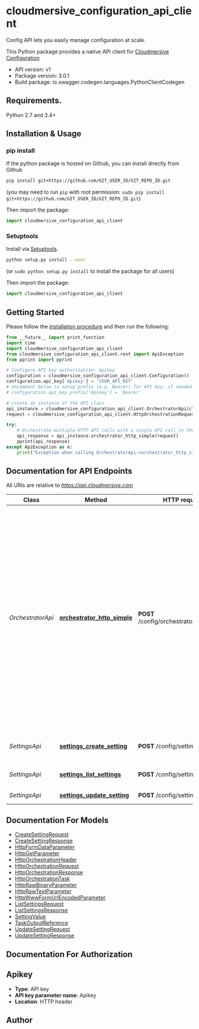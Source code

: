 # cloudmersive_configuration_api_client
Config API lets you easily manage configuration at scale.

This Python package provides a native API client for [Cloudmersive Configuration](https://www.cloudmersive.com/)

- API version: v1
- Package version: 3.0.1
- Build package: io.swagger.codegen.languages.PythonClientCodegen

## Requirements.

Python 2.7 and 3.4+

## Installation & Usage
### pip install

If the python package is hosted on Github, you can install directly from Github

```sh
pip install git+https://github.com/GIT_USER_ID/GIT_REPO_ID.git
```
(you may need to run `pip` with root permission: `sudo pip install git+https://github.com/GIT_USER_ID/GIT_REPO_ID.git`)

Then import the package:
```python
import cloudmersive_configuration_api_client 
```

### Setuptools

Install via [Setuptools](http://pypi.python.org/pypi/setuptools).

```sh
python setup.py install --user
```
(or `sudo python setup.py install` to install the package for all users)

Then import the package:
```python
import cloudmersive_configuration_api_client
```

## Getting Started

Please follow the [installation procedure](#installation--usage) and then run the following:

```python
from __future__ import print_function
import time
import cloudmersive_configuration_api_client
from cloudmersive_configuration_api_client.rest import ApiException
from pprint import pprint

# Configure API key authorization: Apikey
configuration = cloudmersive_configuration_api_client.Configuration()
configuration.api_key['Apikey'] = 'YOUR_API_KEY'
# Uncomment below to setup prefix (e.g. Bearer) for API key, if needed
# configuration.api_key_prefix['Apikey'] = 'Bearer'

# create an instance of the API class
api_instance = cloudmersive_configuration_api_client.OrchestratorApi(cloudmersive_configuration_api_client.ApiClient(configuration))
request = cloudmersive_configuration_api_client.HttpOrchestrationRequest() # HttpOrchestrationRequest | 

try:
    # Orchestrate multiple HTTP API calls with a single API call in the order specified.  Call other Cloudmersive APIs or third party APIs.  For Cloudmersive APIs, the API Key will automatically propogate to the child calls without needing to be set explicitly.  Name each task and reference the output of a previous task in the inputs to a given task.
    api_response = api_instance.orchestrator_http_simple(request)
    pprint(api_response)
except ApiException as e:
    print("Exception when calling OrchestratorApi->orchestrator_http_simple: %s\n" % e)

```

## Documentation for API Endpoints

All URIs are relative to *https://api.cloudmersive.com*

Class | Method | HTTP request | Description
------------ | ------------- | ------------- | -------------
*OrchestratorApi* | [**orchestrator_http_simple**](docs/OrchestratorApi.md#orchestrator_http_simple) | **POST** /config/orchestrator/http/simple | Orchestrate multiple HTTP API calls with a single API call in the order specified.  Call other Cloudmersive APIs or third party APIs.  For Cloudmersive APIs, the API Key will automatically propogate to the child calls without needing to be set explicitly.  Name each task and reference the output of a previous task in the inputs to a given task.
*SettingsApi* | [**settings_create_setting**](docs/SettingsApi.md#settings_create_setting) | **POST** /config/settings/create | Create a setting in the specified bucket
*SettingsApi* | [**settings_list_settings**](docs/SettingsApi.md#settings_list_settings) | **POST** /config/settings/list | Enumerate the settings in a bucket
*SettingsApi* | [**settings_update_setting**](docs/SettingsApi.md#settings_update_setting) | **POST** /config/settings/update | Update a setting


## Documentation For Models

 - [CreateSettingRequest](docs/CreateSettingRequest.md)
 - [CreateSettingResponse](docs/CreateSettingResponse.md)
 - [HttpFormDataParameter](docs/HttpFormDataParameter.md)
 - [HttpGetParameter](docs/HttpGetParameter.md)
 - [HttpOrchestrationHeader](docs/HttpOrchestrationHeader.md)
 - [HttpOrchestrationRequest](docs/HttpOrchestrationRequest.md)
 - [HttpOrchestrationResponse](docs/HttpOrchestrationResponse.md)
 - [HttpOrchestrationTask](docs/HttpOrchestrationTask.md)
 - [HttpRawBinaryParameter](docs/HttpRawBinaryParameter.md)
 - [HttpRawTextParameter](docs/HttpRawTextParameter.md)
 - [HttpWwwFormUrlEncodedParameter](docs/HttpWwwFormUrlEncodedParameter.md)
 - [ListSettingsRequest](docs/ListSettingsRequest.md)
 - [ListSettingsResponse](docs/ListSettingsResponse.md)
 - [SettingValue](docs/SettingValue.md)
 - [TaskOutputReference](docs/TaskOutputReference.md)
 - [UpdateSettingRequest](docs/UpdateSettingRequest.md)
 - [UpdateSettingResponse](docs/UpdateSettingResponse.md)


## Documentation For Authorization


## Apikey

- **Type**: API key
- **API key parameter name**: Apikey
- **Location**: HTTP header


## Author



